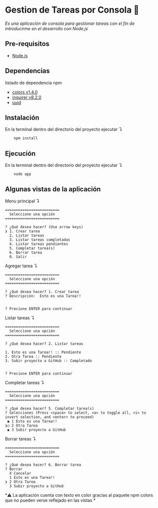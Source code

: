 # Gestion de Tareas por Consola 📒
*Es una aplicación de consola para gestionar tareas con el fin de introducirme en el desarrollo con Node.js*
## Pre-requisitos
- [Node.js](https://nodejs.org/es/download/)

## Dependencias
listado de dependencia npm
- [colors v1.4.0](https://www.npmjs.com/package/colors)
- [inquirer v8.2.0](https://www.npmjs.com/package/inquirer)
- [uuid](https://www.npmjs.com/package/uuid)
  
## Instalación
En la terminal dentro del directorio del proyecto ejecutar ↴
```bash
    npm install
```

## Ejecución
En la terminal dentro del directorio del proyecto ejecutar ↴
```bash
    node app
```

## Algunas vistas de la aplicación
Menu principal ↴
```
=========================
  Seleccione una opción  
=========================

? ¿Qué desea hacer? (Use arrow keys)
❯ 1. Crear tarea 
  2. Listar tareas 
  3. Listar tareas completadas 
  4. Listar tareas pendientes 
  5. Completar tarea(s) 
  6. Borrar tarea 
  0. Salir

```

Agregar tarea ↴
```
=========================
  Seleccione una opción  
=========================

? ¿Qué desea hacer? 1. Crear tarea
? Descripción:  Esto es una Tarea!!


? Precione ENTER para continuar  
```


Listar tareas ↴
```
=========================
  Seleccione una opción  
=========================

? ¿Qué desea hacer? 2. Listar tareas

1. Esto es una Tarea!! :: Pendiente
2. Otra Tarea :: Pendiente
3. Subir proyecto a GitHub :: Completado


? Precione ENTER para continuar  
```









Completar tareas ↴
```
=========================
  Seleccione una opción  
=========================

? ¿Qué desea hacer? 5. Completar tarea(s)
? Selecciones (Press <space> to select, <a> to toggle all, <i> to invert selection, and <enter> to proceed)
 ◉ 1 Esto es una Tarea!!
❯◯ 2 Otra Tarea
 ◉ 3 Subir proyecto a GitHub

```
Borrar tareas ↴
```
=========================
  Seleccione una opción  
=========================

? ¿Qué desea hacer? 6. Borrar tarea
? Borrar 
  X Cancelar 
  1 Esto es una Tarea!! 
❯ 2 Otra Tarea 
  3 Subir proyecto a GitHub 

```

*⚠️  La aplicación cuenta con texto en color gracias al paquete npm colors que no pueden verse reflejado en las vistas
*